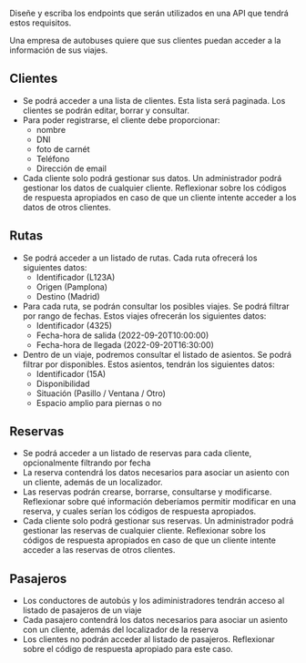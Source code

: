 Diseñe y escriba los endpoints que serán utilizados en una API que tendrá estos requisitos.

Una empresa de autobuses quiere que sus clientes puedan acceder a la información de sus viajes.

## Clientes

* Se podrá acceder a una lista de clientes. Esta lista será paginada. Los clientes se podrán editar, borrar y consultar.
* Para poder registrarse, el cliente debe proporcionar:
    * nombre
    * DNI 
    * foto de carnét
    * Teléfono
    * Dirección de email
* Cada cliente solo podrá gestionar sus datos. Un administrador podrá gestionar los datos de cualquier cliente. Reflexionar sobre los códigos de respuesta apropiados en caso de que un cliente intente acceder a los datos de otros clientes.

## Rutas

* Se podrá acceder a un listado de rutas. Cada ruta ofrecerá los siguientes datos:
    * Identificador (L123A)
    * Origen (Pamplona)
    * Destino (Madrid)
* Para cada ruta, se podrán consultar los posibles viajes. Se podrá filtrar por rango de fechas. Estos viajes ofrecerán los siguientes datos:
    * Identificador (4325)
    * Fecha-hora de salida (2022-09-20T10:00:00)
    * Fecha-hora de llegada (2022-09-20T16:30:00)
* Dentro de un viaje, podremos consultar el listado de asientos. Se podrá filtrar por disponibles. Estos asientos, tendrán los siguientes datos:
    * Identificador (15A)
    * Disponibilidad
    * Situación (Pasillo / Ventana / Otro)
    * Espacio amplio para piernas o no

 ## Reservas

 * Se podrá acceder a un listado de reservas para cada cliente, opcionalmente filtrando por fecha
 * La reserva contendrá los datos necesarios para asociar un asiento con un cliente, además de un localizador.
 * Las reservas podrán crearse, borrarse, consultarse y modificarse. Reflexionar sobre qué información deberíamos permitir modificar en una reserva, y cuales serían los códigos de respuesta apropiados.
 * Cada cliente solo podrá gestionar sus reservas. Un administrador podrá gestionar las reservas de cualquier cliente. Reflexionar sobre los códigos de respuesta apropiados en caso de que un cliente intente acceder a las reservas de otros clientes.

## Pasajeros

* Los conductores de autobús y los adiministradores tendrán acceso al listado de pasajeros de un viaje
* Cada pasajero contendrá los datos necesarios para asociar un asiento con un cliente, además del localizador de la reserva
* Los clientes no podrán acceder al listado de pasajeros. Reflexionar sobre el código de respuesta apropiado para este caso.